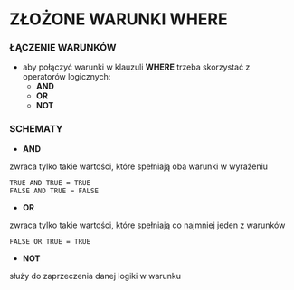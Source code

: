 # ZŁOŻONE WARUNKI WHERE

### ŁĄCZENIE WARUNKÓW

- aby połączyć warunki w klauzuli **WHERE** trzeba skorzystać z operatorów logicznych:
    - **AND**
    - **OR**
    - **NOT**

### SCHEMATY

- **AND**  
  
zwraca tylko takie wartości, które spełniają oba warunki w wyrażeniu

`TRUE AND TRUE = TRUE`  
`FALSE AND TRUE = FALSE`

- **OR**

zwraca tylko takie wartości, które spełniają co najmniej jeden z warunków 

`FALSE OR TRUE = TRUE`

- **NOT**

służy do zaprzeczenia danej logiki w warunku